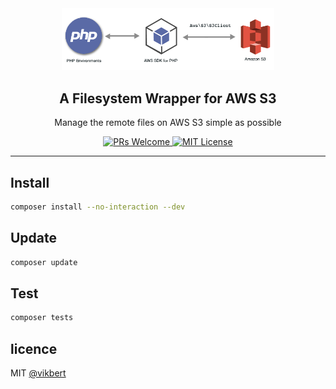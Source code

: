 <div align="center">
  <img src="./docs/s3-php.png" width="340px" alt="aino" />
  <h2>A Filesystem Wrapper for AWS S3</h2>
  <p>Manage the remote files on AWS S3 simple as possible</p>

  <p>
    <a href="#">
      <img src="https://img.shields.io/badge/PRs-Welcome-brightgreen.svg?style=flat-square" alt="PRs Welcome">
    </a>
    <a href="#">
      <img src="https://img.shields.io/badge/License-MIT-brightgreen.svg?style=flat-square" alt="MIT License">
    </a>
  </p>
</div>

---

## Install
```bash
composer install --no-interaction --dev
```

## Update
```bash
composer update 
```

## Test
```bash
composer tests 
```


## licence

MIT [@vikbert](https://vikbert.github.io/)
